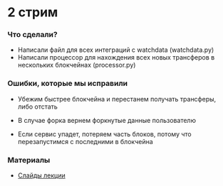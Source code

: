 # 2 стрим

### Что сделали?

* Написали файл для всех интеграций с watchdata (watchdata.py)
* Написали процессор для нахождения всех новых трансферов в нескольких блокчейнах (processor.py)

### Ошибки, которые мы исправили

* Убежим быстрее блокчейна и перестанем получать трансферы, либо отстать

* В случае форка вернем форкнутые данные пользователю

* Если сервис упадет, потеряем часть блоков, потому что перезапустимся с последними в блокчейна

### Материалы
* [Слайды лекции](https://drive.google.com/file/d/12SrXWR6kDgH2YiGIiN9T2vw9CZh-EUYX/view?usp=sharing)
